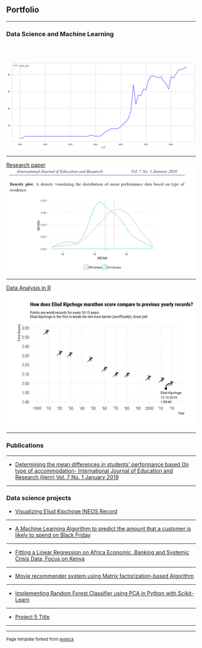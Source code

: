 ## Portfolio

---

### Data Science and Machine Learning
  <br><br>

<img src="images/tm.png?raw=true"/>

---
<a href="http://www.ijern.com/journal/2019/January-2019/02.pdf">Research paper </a> 
<img src="images/dens.png?raw=true"/>

---
<a href="https://rpubs.com/Gichere/eliudkipchoge">Data Analysis in R</a> 
<img src="images/kip.png?raw=true"/>

---

### Publications
---
- [Determining the mean differences in students’ performance based
On type of accommodation- International Journal of Education and Research (ijern) Vol. 7 No. 1 January 2019](http://www.ijern.com/journal/2019/January-2019/02.pdf/)

---
### Data science projects

- [Visualizing Eliud Kipchoge INEOS Record](https://rpubs.com/Gichere/eliudkipchoge/)

---
- [A Machine Learning Algorithm to predict the amount that a customer is likely to spend on Black Friday](https://github.com/Gichere/machine-learning-linear-regression/blob/main/linear_regression_ML.ipynb/)

---
- [Fitting a Linear Regression on Africa Economic, Banking and Systemic Crisis Data, Focus on Kenya](https://github.com/Gichere/time_series_regression_model/blob/main/linear_regression_project.ipynb/)

---
- [Movie recommender system using Matrix factorization-based Algorithm](https://github.com/Gichere/movie-recommendation-system-using-matrix-factorization/blob/main/movie_recommender_system.ipynb/)

---
- [Implementing Random Forest Classifier using PCA in Python with Scikit-Learn](https://github.com/Gichere/random-forest-with-PCA/blob/main/PCA_with_Scikit_learn.ipynb/)

---
- [Project 5 Title](http://example.com/)

---




---
<p style="font-size:11px">Page template forked from <a href="https://github.com/evanca/quick-portfolio">evanca</a></p>
<!-- Remove above link if you don't want to attibute -->
